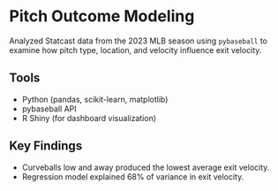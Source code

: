 # Pitch Outcome Modeling
Analyzed Statcast data from the 2023 MLB season using `pybaseball` to examine how pitch type, location, and velocity influence exit velocity.

## Tools
- Python (pandas, scikit-learn, matplotlib)
- pybaseball API
- R Shiny (for dashboard visualization)

## Key Findings
- Curveballs low and away produced the lowest average exit velocity.
- Regression model explained 68% of variance in exit velocity.

